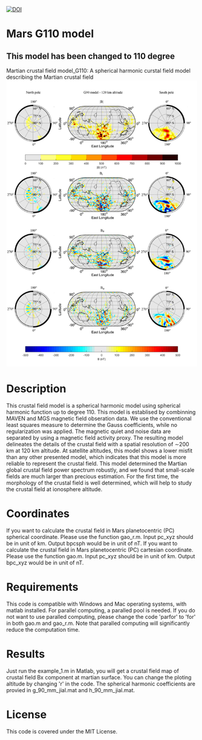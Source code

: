   [![DOI](https://zenodo.org/badge/324964344.svg)](https://zenodo.org/badge/latestdoi/324964344)
  
  
  
  # Mars G110 model
  
  
  ## This model has been changed to 110 degree
  

  Martian crustal field model_G110:
  A spherical harmonic curstal field model describing the Martian crustal field
  ![LOGO](Figure/figure2.png)
  
  # Description
 
  This crustal field model is a spherical harmonic model using spherical harmonic function up to degree 110. This model is establised by combinning MAVEN and MGS magnetic field obseration data. We use the conventional least squares measure to determine the Gauss coefficients, while no regularization was applied. The magnetic quiet and noise data are separated by using a magnetic field activity proxy. The resulting model delineates the details of the crustal field with a spatial resolution of ∼200 km at 120 km altitude. At satellite altitudes, this model shows a lower misfit than any other presented model, which indicates that this model is more reliable to represent the crustal field. This model determined the Martian global crustal field power spectrum robustly, and we found that small-scale fields are much larger than precious estimation. For the first time, the morphology of the crustal field is well determined, which will help to study the crustal field at ionosphere altitude.
 
  # Coordinates
  
  If you want to calculate the crustal field in Mars planetocentric (PC) spherical coordinate. Please use the function gao_r.m. Input pc_xyz should be in unit of km. Output bpcsph would be in unit of nT.
  If you want to calculate the crustal field in Mars planetocentric (PC) cartesian coordinate. Please use the function gao.m. Input pc_xyz should be in unit of km. Output bpc_xyz would be in unit of nT.
   
  # Requirements
  
  This code is compatible with Windows and Mac operating systems, with matlab installed. For parallel computing, a paralled pool is needed. If you do not want to use paralled computing, please change the code 'parfor' to 'for' in both gao.m and gao_r.m. Note that paralled computing will significantly reduce the computation time.
  
  # Results
  
  Just run the example_1.m in Matlab, you will get a crustal field map of crustal field Bx component at martian surface. You can change the ploting altitude by changing 'r' in the code. The spherical harmonic coefficients are provied in g_90_mm_jial.mat and h_90_mm_jial.mat.
  
  # License
  This code is covered under the MIT License.
